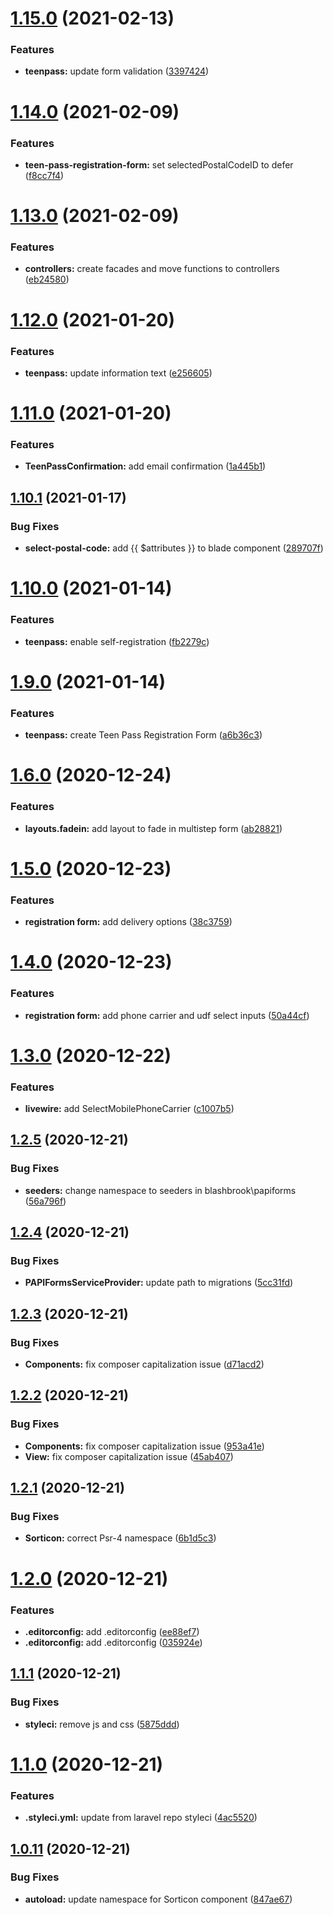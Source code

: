 # [1.15.0](https://github.com/blashbrook/papiforms/compare/v1.14.0...v1.15.0) (2021-02-13)


### Features

* **teenpass:** update form validation ([3397424](https://github.com/blashbrook/papiforms/commit/33974248c5f09907acad2864ba57fd88bea7f125))

# [1.14.0](https://github.com/blashbrook/papiforms/compare/v1.13.0...v1.14.0) (2021-02-09)


### Features

* **teen-pass-registration-form:** set selectedPostalCodeID to defer ([f8cc7f4](https://github.com/blashbrook/papiforms/commit/f8cc7f477f48b4219a74a80fde416b4ae01e66d9))

# [1.13.0](https://github.com/blashbrook/papiforms/compare/v1.12.0...v1.13.0) (2021-02-09)


### Features

* **controllers:** create facades and move functions to controllers ([eb24580](https://github.com/blashbrook/papiforms/commit/eb24580935e54d991d2f00feb05e884990f0e2cf))

# [1.12.0](https://github.com/blashbrook/papiforms/compare/v1.11.0...v1.12.0) (2021-01-20)


### Features

* **teenpass:** update information text ([e256605](https://github.com/blashbrook/papiforms/commit/e256605e6945a619e6f2383516af8a988d05b6d2))

# [1.11.0](https://github.com/blashbrook/papiforms/compare/v1.10.1...v1.11.0) (2021-01-20)


### Features

* **TeenPassConfirmation:** add email confirmation ([1a445b1](https://github.com/blashbrook/papiforms/commit/1a445b14ee63e010c1baa9345a6b3716a68a4bf9))

## [1.10.1](https://github.com/blashbrook/papiforms/compare/v1.10.0...v1.10.1) (2021-01-17)


### Bug Fixes

* **select-postal-code:** add {{ $attributes }} to blade component ([289707f](https://github.com/blashbrook/papiforms/commit/289707f0fbb066df659d40b1f620384b2797e7a4))

# [1.10.0](https://github.com/blashbrook/papiforms/compare/v1.9.0...v1.10.0) (2021-01-14)


### Features

* **teenpass:** enable self-registration ([fb2279c](https://github.com/blashbrook/papiforms/commit/fb2279c9e6b306cc861152f53b8c7c840cbedc16))

# [1.9.0](https://github.com/blashbrook/papiforms/compare/v1.8.0...v1.9.0) (2021-01-14)


### Features

* **teenpass:** create Teen Pass Registration Form ([a6b36c3](https://github.com/blashbrook/papiforms/commit/a6b36c3a2086d2c5142c97aa82cc353afdf0e453))

# [1.6.0](https://github.com/blashbrook/papiforms/compare/v1.5.0...v1.6.0) (2020-12-24)


### Features

* **layouts.fadein:** add layout to fade in multistep form ([ab28821](https://github.com/blashbrook/papiforms/commit/ab28821488d169bbf0103b7bc8d253e2170fea14))

# [1.5.0](https://github.com/blashbrook/papiforms/compare/v1.4.0...v1.5.0) (2020-12-23)


### Features

* **registration form:** add delivery options ([38c3759](https://github.com/blashbrook/papiforms/commit/38c375926a48b2a59d23e75fb960bbb8241f7ce2))

# [1.4.0](https://github.com/blashbrook/papiforms/compare/v1.3.0...v1.4.0) (2020-12-23)


### Features

* **registration form:** add phone carrier and udf select inputs ([50a44cf](https://github.com/blashbrook/papiforms/commit/50a44cf7ab4e4cf1f952eb5f6dc4869801a773af))

# [1.3.0](https://github.com/blashbrook/papiforms/compare/v1.2.5...v1.3.0) (2020-12-22)


### Features

* **livewire:** add SelectMobilePhoneCarrier ([c1007b5](https://github.com/blashbrook/papiforms/commit/c1007b5f5a0c57a0c14a3b83181f28ea25cf3ec3))

## [1.2.5](https://github.com/blashbrook/papiforms/compare/v1.2.4...v1.2.5) (2020-12-21)


### Bug Fixes

* **seeders:** change namespace to seeders in blashbrook\papiforms ([56a796f](https://github.com/blashbrook/papiforms/commit/56a796f466d023c43e30b33a014302bfece275c4))

## [1.2.4](https://github.com/blashbrook/papiforms/compare/v1.2.3...v1.2.4) (2020-12-21)


### Bug Fixes

* **PAPIFormsServiceProvider:** update path to migrations ([5cc31fd](https://github.com/blashbrook/papiforms/commit/5cc31fdcb7c3f8f2a36fac5fc062a125913c7ed0))

## [1.2.3](https://github.com/blashbrook/papiforms/compare/v1.2.2...v1.2.3) (2020-12-21)


### Bug Fixes

* **Components:** fix composer capitalization issue ([d71acd2](https://github.com/blashbrook/papiforms/commit/d71acd208af2d88ab1417cddd9983c4ed38112a5))

## [1.2.2](https://github.com/blashbrook/papiforms/compare/v1.2.1...v1.2.2) (2020-12-21)


### Bug Fixes

* **Components:** fix composer capitalization issue ([953a41e](https://github.com/blashbrook/papiforms/commit/953a41e2a9b69be36478fc9bfa7b04e55b7b1f2c))
* **View:** fix composer capitalization issue ([45ab407](https://github.com/blashbrook/papiforms/commit/45ab4073c64463ac4408c4dde4187cdebbb8c623))

## [1.2.1](https://github.com/blashbrook/papiforms/compare/v1.2.0...v1.2.1) (2020-12-21)


### Bug Fixes

* **Sorticon:** correct Psr-4 namespace ([6b1d5c3](https://github.com/blashbrook/papiforms/commit/6b1d5c3622ee73d40bfdb20a1b86a0aaee08cfe9))

# [1.2.0](https://github.com/blashbrook/papiforms/compare/v1.1.1...v1.2.0) (2020-12-21)


### Features

* **.editorconfig:** add .editorconfig ([ee88ef7](https://github.com/blashbrook/papiforms/commit/ee88ef7f078e75f4b8b55a5d29098b01d669b653))
* **.editorconfig:** add .editorconfig ([035924e](https://github.com/blashbrook/papiforms/commit/035924e92440bce2a73cfc625a35ffec52b22b9c))

## [1.1.1](https://github.com/blashbrook/papiforms/compare/v1.1.0...v1.1.1) (2020-12-21)


### Bug Fixes

* **styleci:** remove js and css ([5875ddd](https://github.com/blashbrook/papiforms/commit/5875dddf7f58d3633c929458c90db51dc3e74a0f))

# [1.1.0](https://github.com/blashbrook/papiforms/compare/v1.0.11...v1.1.0) (2020-12-21)


### Features

* **.styleci.yml:** update from laravel repo styleci ([4ac5520](https://github.com/blashbrook/papiforms/commit/4ac552030a7902b4496febecf147624470bcf293))

## [1.0.11](https://github.com/blashbrook/papiforms/compare/v1.0.10...v1.0.11) (2020-12-21)


### Bug Fixes

* **autoload:** update namespace for Sorticon component ([847ae67](https://github.com/blashbrook/papiforms/commit/847ae6786d687f5d3baefedf472ebea4642136fb))
